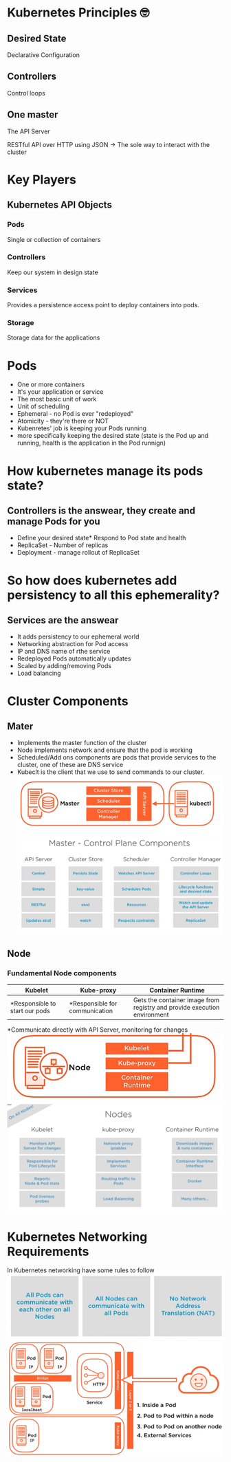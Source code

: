 
# Kubernetes Principles :nerd_face:
## Desired State
Declarative Configuration
## Controllers
Control loops
## One master
The API Server

RESTful API over HTTP using JSON -> The sole way to interact with the cluster

# Key Players
## Kubernetes API Objects
### Pods
Single or collection of containers
### Controllers
Keep our system in design state
### Services
Provides a persistence access point to deploy containers into pods.
### Storage
Storage data for the applications

# Pods
* One or more containers
* It's your application or service
* The most basic unit of work
* Unit of scheduling
* Ephemeral - no Pod is ever "redeployed"
* Atomicity - they're there or NOT
* Kubenretes' job is keeping your Pods running
* more specifically keeping the desired state (state is the Pod up and running, health is the application in the Pod runnign)

# How kubernetes manage its pods state?
## Controllers is the answear, they create and manage Pods for you
* Define your desired state* Respond to Pod state and health
* ReplicaSet - Number of replicas
* Deployment - manage rollout of ReplicaSet

# So how does kubernetes add persistency to all this ephemerality?
## Services are the answear
* It adds persistency to our ephemeral world
* Networking abstraction for Pod access
* IP and DNS name of rthe service
* Redeployed Pods automatically updates
* Scaled by adding/removing Pods
* Load balancing

# Cluster Components
## Mater
* Implements the master function of the cluster
* Node implements network and ensure that the pod is working
* Scheduled/Add ons components are pods that provide services to the cluster, one of these are DNS service
* Kubeclt is the client that we use to send commands to our cluster.
![master](images/master.png)
![master-control-components](images/master-control-components.png)

## Node
### Fundamental Node components
Kubelet | Kube-proxy | Container Runtime
--------|------------|-------------------
*Responsible to start our pods | *Responsible for communication | Gets the container image from registry and provide execution environment

*Communicate directly with API Server, monitoring for changes
![node](images/node.png)
![node](images/node-details.png)

# Kubernetes Networking Requirements
In Kubernetes networking have some rules to follow
![netrules](images/net-rules.png)
![nodepodservice](images/node-pod-service.png)







